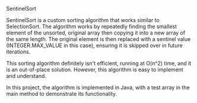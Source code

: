 SentinelSort

SentinelSort is a custom sorting algorithm that works similar to SelectionSort. 
The algorithm works by repeatedly finding the smallest element of the unsorted, original array then copying it into a new array of the same length. 
The original element is then replaced with a sentinel value (INTEGER.MAX_VALUE in this case), ensuring it is skipped over in future iterations.

This sorting algorithm definitely isn't efficient, running at O(n^2) time, and it is an out-of-place solution. However, this algorithm is easy to implement and understand.

In this project, the algorithm is implemented in Java, with a test array in the main method to demonstrate its functionality.
